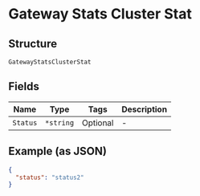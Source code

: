 
# Gateway Stats Cluster Stat

## Structure

`GatewayStatsClusterStat`

## Fields

| Name | Type | Tags | Description |
|  --- | --- | --- | --- |
| `Status` | `*string` | Optional | - |

## Example (as JSON)

```json
{
  "status": "status2"
}
```

